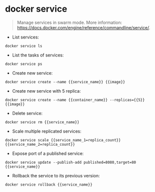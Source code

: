 # docker service

> Manage services in swarm mode.
> More information: <https://docs.docker.com/engine/reference/commandline/service/>.

- List services:

`docker service ls`

- List the tasks of services:

`docker service ps`

- Create new service:

`docker service create --name {{service_name}} {{image}}`

- Create new service with 5 replica:

`docker service create --name {{container_name}} --replicas={{5}} {{image}}`

- Delete service:

`docker service rm {{service_name}}`

- Scale multiple replicated services:

`docker service scale {{service_name_1=replica_count}} {{service_name_2=replica_count}}`

- Expose port of a published service:

`docker service update --publish-add published=8080,target=80 {{service_name}}`

- Rollback the service to its previous version:

`docker service rollback {{service_name}}`
